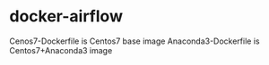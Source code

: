 # docker-airflow
Cenos7-Dockerfile is Centos7 base image
Anaconda3-Dockerfile is Centos7+Anaconda3 image
